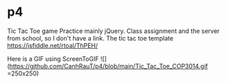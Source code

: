# p4
Tic Tac Toe game
Practice mainly jQuery. Class assignment and the server from school, so I don't have a link.
The tic tac toe template https://jsfiddle.net/rtoal/ThPEH/

Here is a GIF using ScreenToGIF
![](https://github.com/CanhRauT/p4/blob/main/Tic_Tac_Toe_COP3014.gif =250x250)
